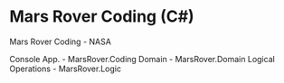 # Mars Rover Coding (C#)
Mars Rover Coding - NASA

Console App. - MarsRover.Coding
Domain - MarsRover.Domain
Logical Operations - MarsRover.Logic
